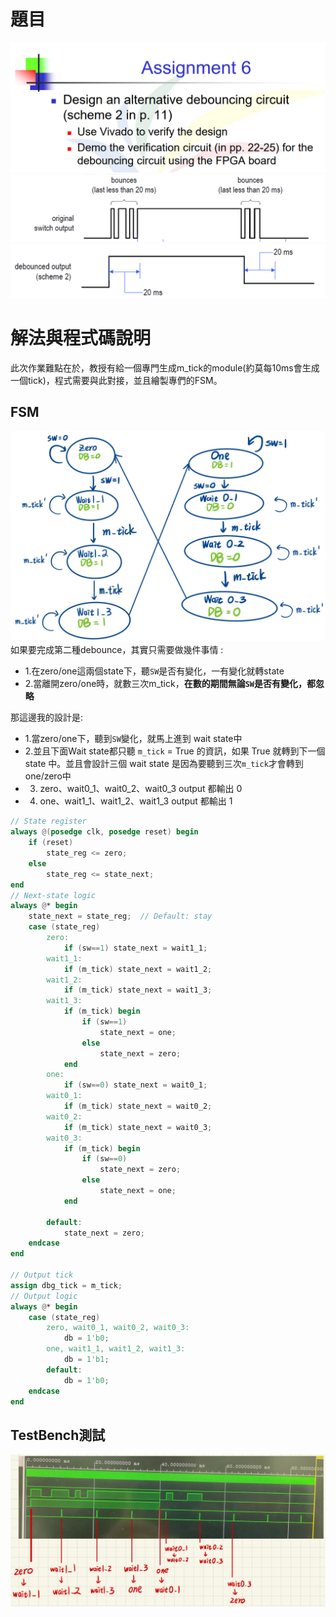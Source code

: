 # 題目
![alt text](image.png)
![ ](image-2.png)
![alt text](image-1.png)

# 解法與程式碼說明
此次作業難點在於，教授有給一個專門生成m_tick的module(約莫每10ms會生成一個tick)，程式需要與此對接，並且繪製專們的FSM。

## FSM
![](S__4440070.jpg)
如果要完成第二種debounce，其實只需要做幾件事情 : 
- 1.在zero/one這兩個state下，聽`SW`是否有變化，一有變化就轉state 
- 2.當離開zero/one時，就數三次m_tick，**在數的期間無論`SW`是否有變化，都忽略**

那這邊我的設計是:
- 1.當zero/one下，聽到`SW`變化，就馬上進到 wait state中
- 2.並且下面Wait state都只聽 `m_tick` = True 的資訊，如果 True 就轉到下一個 state 中。並且會設計三個 wait state 是因為要聽到三次`m_tick`才會轉到one/zero中
- 3. zero、wait0_1、wait0_2、wait0_3 output 都輸出 0
- 4. one、wait1_1、wait1_2、wait1_3 output 都輸出 1

```Verilog
// State register
always @(posedge clk, posedge reset) begin
    if (reset)
        state_reg <= zero;
    else
        state_reg <= state_next;
end
// Next-state logic
always @* begin
    state_next = state_reg;  // Default: stay
    case (state_reg)
        zero:
            if (sw==1) state_next = wait1_1;
        wait1_1:
            if (m_tick) state_next = wait1_2;
        wait1_2:
            if (m_tick) state_next = wait1_3;
        wait1_3:
            if (m_tick) begin
                if (sw==1)
                    state_next = one;
                else
                    state_next = zero;
            end
        one:
            if (sw==0) state_next = wait0_1;
        wait0_1:
            if (m_tick) state_next = wait0_2;
        wait0_2:
            if (m_tick) state_next = wait0_3;
        wait0_3:
            if (m_tick) begin
                if (sw==0)
                    state_next = zero;
                else
                    state_next = one;
            end

        default:
            state_next = zero;
    endcase
end

// Output tick
assign dbg_tick = m_tick;
// Output logic
always @* begin
    case (state_reg)
        zero, wait0_1, wait0_2, wait0_3:
            db = 1'b0;
        one, wait1_1, wait1_2, wait1_3:
            db = 1'b1;
        default:
            db = 1'b0;
    endcase
end
```

## TestBench測試
![alt text](S__4440071.jpg)

